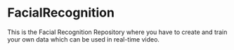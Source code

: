 # FacialRecognition
This is the Facial Recognition Repository where you have to create and train your own data which can be used in real-time video.
